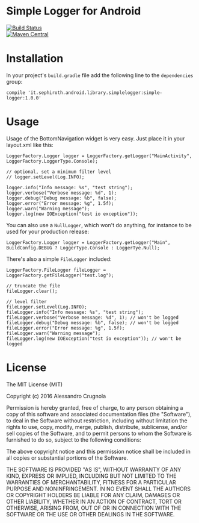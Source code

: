 # Simple Logger for Android

[![Build Status](https://travis-ci.org/sephiroth74/SimpleLogger.svg?branch=master)](https://travis-ci.org/sephiroth74/SimpleLogger)
<br />
[![Maven Central](https://maven-badges.herokuapp.com/maven-central/it.sephiroth.android.library.simplelogger/simple-logger/badge.svg)](https://maven-badges.herokuapp.com/maven-central/it.sephiroth.android.library.simplelogger/simple-logger)


Installation
=================

In your project's `build.gradle` file add the following line to the `dependencies` group:

	compile 'it.sephiroth.android.library.simplelogger:simple-logger:1.0.0'


Usage
=================
Usage of the BottomNavigation widget is very easy. Just place it in your layout.xml like this:

```
LoggerFactory.Logger logger = LoggerFactory.getLogger("MainActivity", LoggerFactory.LoggerType.Console);

// optional, set a minimum filter level
// logger.setLevel(Log.INFO);

logger.info("Info message: %s", "test string");
logger.verbose("Verbose message: %d", 1);
logger.debug("Debug message: %b", false);
logger.error("Error message: %g", 1.5f);
logger.warn("Warning message");
logger.log(new IOException("test io exception"));
```

You can also use a `NullLogger`, which won't do anything, for instance to be used for your production release:

```
LoggerFactory.Logger logger = LoggerFactory.getLogger("Main", BuildConfig.DEBUG ? LoggerType.Console : LoggerTye.Null);

```

There's also a simple `FileLogger` included:

```
LoggerFactory.FileLogger fileLogger = LoggerFactory.getFileLogger("test.log");

// truncate the file
fileLogger.clear();

// level filter
fileLogger.setLevel(Log.INFO);
fileLogger.info("Info message: %s", "test string");
fileLogger.verbose("Verbose message: %d", 1); // won't be logged
fileLogger.debug("Debug message: %b", false); // won't be logged
fileLogger.error("Error message: %g", 1.5f);
fileLogger.warn("Warning message");
fileLogger.log(new IOException("test io exception")); // won't be logged
```


License
=================

The MIT License (MIT)

Copyright (c) 2016 Alessandro Crugnola

Permission is hereby granted, free of charge, to any person obtaining a copy
of this software and associated documentation files (the "Software"), to deal
in the Software without restriction, including without limitation the rights
to use, copy, modify, merge, publish, distribute, sublicense, and/or sell
copies of the Software, and to permit persons to whom the Software is
furnished to do so, subject to the following conditions:

The above copyright notice and this permission notice shall be included in all
copies or substantial portions of the Software.

THE SOFTWARE IS PROVIDED "AS IS", WITHOUT WARRANTY OF ANY KIND, EXPRESS OR
IMPLIED, INCLUDING BUT NOT LIMITED TO THE WARRANTIES OF MERCHANTABILITY,
FITNESS FOR A PARTICULAR PURPOSE AND NONINFRINGEMENT. IN NO EVENT SHALL THE
AUTHORS OR COPYRIGHT HOLDERS BE LIABLE FOR ANY CLAIM, DAMAGES OR OTHER
LIABILITY, WHETHER IN AN ACTION OF CONTRACT, TORT OR OTHERWISE, ARISING FROM,
OUT OF OR IN CONNECTION WITH THE SOFTWARE OR THE USE OR OTHER DEALINGS IN THE
SOFTWARE.
